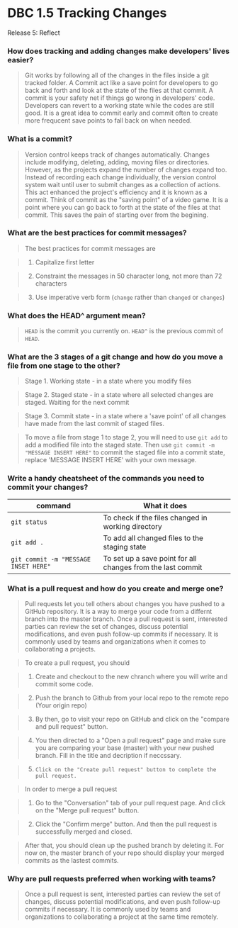 # DBC 1.5 Tracking Changes

Release 5: Reflect

### How does tracking and adding changes make developers' lives easier?

> Git works by following all of the changes in the files inside a git tracked folder. A Commit act like a save point for developers to go back and forth and look at the state of the files at that commit. A commit is your safety net if things go wrong in developers' code. Developers can revert to a working state while the codes are still good. It is a great idea to commit early and commit often to create more frequcent save points to fall back on when needed.


### What is a commit?

> Version control keeps track of changes automatically. Changes include modifying, deleting, adding, moving files or directories. However, as the projects expand the number of changes expand too. Instead of recording each change individually, the version control system wait until user to submit changes as a collection of actions. This act enhanced the project's efficiency and it is known as a commit. Think of commit as the "saving point" of a video game. It is a point where you can go back to forth at the state of the files at that commit. This saves the pain of starting over from the begining.

### What are the best practices for commit messages?

> The best practices for commit messages are 

> 1. Capitalize first letter

> 2. Constraint the messages in 50 character long, not more than 72 characters

> 3. Use imperative verb form (```change``` rather than ```changed``` or ```changes```)


### What does the HEAD^ argument mean?

> ```HEAD``` is the commit you currently on. ```HEAD^``` is the previous commit of ```HEAD```.


### What are the 3 stages of a git change and how do you move a file from one stage to the other?

> Stage 1.	Working state	- in a state where you modify files

> Stage 2.	Staged state	- in a state where all selected changes are staged. Waiting for the next commit

> Stage 3.	Commit state	- in a state where a 'save point' of all changes have made from the last commit of staged files.

> To move a file from stage 1 to stage 2, you will need to use ```git add``` to add a modified file into the staged state. Then use ```git commit -m "MESSAGE INSERT HERE"``` to commit the staged file into a commit state, replace 'MESSAGE INSERT HERE' with your own message.


### Write a handy cheatsheet of the commands you need to commit your changes?

| command | What it does |
| ------- | ------------ |
| ```git status``` | To check if the files changed in working directory |
| ```git add . ``` | To add all changed files to the staging state |
| ```git commit -m "MESSAGE INSET HERE"``` | To set up a save point for all changes from the last commit |


### What is a pull request and how do you create and merge one?

> Pull requests let you tell others about changes you have pushed to a GitHub repository. It is a way to merge your code from a differnt branch into the master branch. Once a pull request is sent, interested parties can review the set of changes, discuss potential modifications, and even push follow-up commits if necessary. It is commonly used by teams and organizations when it comes to collaborating a projects.

> To create a pull request, you should

> 1.	Create and checkout to the new chranch where you will write and commit some code.

> 2.	Push the branch to Github from your local repo to the remote repo (Your origin repo)

> 3.	By then, go to visit your repo on GitHub and click on the "compare and pull request" button.

> 4.	You then directed to a "Open a pull request" page and make sure you are comparing your base (master) with your new pushed branch. Fill in the title and decription if neccssary.

>5.		Click on the "Create pull request" button to complete the pull request.

> In order to merge a pull request

> 1.	Go to the "Conversation" tab of your pull request page. And click on the "Merge pull request" button.

> 2.	Click the "Confirm merge" button. And then the pull request is successfully merged and closed.

> After that, you should clean up the pushed branch by deleting it. For now on, the master branch of your repo should display your merged commits as the lastest commits.


### Why are pull requests preferred when working with teams?

> Once a pull request is sent, interested parties can review the set of changes, discuss potential modifications, and even push follow-up commits if necessary. It is commonly used by teams and organizations to collaborating a project at the same time remotely.











